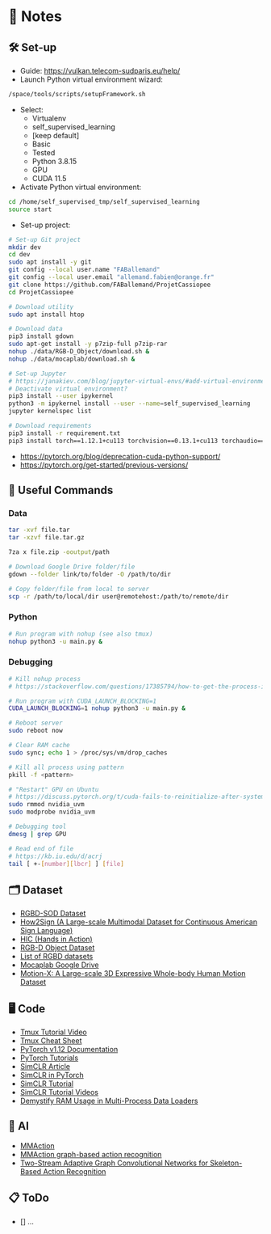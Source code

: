 # 📝 Notes

## 🛠️ Set-up
- Guide: https://vulkan.telecom-sudparis.eu/help/
- Launch Python virtual environment wizard:
```bash
/space/tools/scripts/setupFramework.sh
```
- Select:
  - Virtualenv
  - self_supervised_learning
  - [keep default]
  - Basic
  - Tested
  - Python 3.8.15
  - GPU
  - CUDA 11.5
- Activate Python virtual environment:
```bash
cd /home/self_supervised_tmp/self_supervised_learning
source start
```
- Set-up project:
```bash
# Set-up Git project
mkdir dev
cd dev
sudo apt install -y git
git config --local user.name "FABallemand"
git config --local user.email "allemand.fabien@orange.fr"
git clone https://github.com/FABallemand/ProjetCassiopee
cd ProjetCassiopee

# Download utility
sudo apt install htop

# Download data
pip3 install gdown
sudo apt-get install -y p7zip-full p7zip-rar
nohup ./data/RGB-D_Object/download.sh &
nohup ./data/mocaplab/download.sh &

# Set-up Jupyter
# https://janakiev.com/blog/jupyter-virtual-envs/#add-virtual-environment-to-jupyter-notebook
# Deactivate virtual environment?
pip3 install --user ipykernel
python3 -m ipykernel install --user --name=self_supervised_learning
jupyter kernelspec list

# Download requirements
pip3 install -r requirement.txt
pip3 install torch==1.12.1+cu113 torchvision==0.13.1+cu113 torchaudio==0.12.1 --extra-index-url https://download.pytorch.org/whl/cu113
```
- https://pytorch.org/blog/deprecation-cuda-python-support/
- https://pytorch.org/get-started/previous-versions/

## 💾 Useful Commands

### Data
```bash
tar -xvf file.tar
tar -xzvf file.tar.gz

7za x file.zip -ooutput/path

# Download Google Drive folder/file
gdown --folder link/to/folder -O /path/to/dir

# Copy folder/file from local to server
scp -r /path/to/local/dir user@remotehost:/path/to/remote/dir
```

### Python
```bash
# Run program with nohup (see also tmux)
nohup python3 -u main.py &
```

### Debugging
```bash
# Kill nohup process
# https://stackoverflow.com/questions/17385794/how-to-get-the-process-id-to-kill-a-nohup-process

# Run program with CUDA_LAUNCH_BLOCKING=1
CUDA_LAUNCH_BLOCKING=1 nohup python3 -u main.py &

# Reboot server
sudo reboot now

# Clear RAM cache
sudo sync; echo 1 > /proc/sys/vm/drop_caches

# Kill all process using pattern
pkill -f <pattern>

# "Restart" GPU on Ubuntu
# https://discuss.pytorch.org/t/cuda-fails-to-reinitialize-after-system-suspend/158108/3
sudo rmmod nvidia_uvm
sudo modprobe nvidia_uvm

# Debugging tool
dmesg | grep GPU

# Read end of file
# https://kb.iu.edu/d/acrj
tail [ +-[number][lbcr] ] [file]
```

## 🗂️ Dataset
- [RGBD-SOD Dataset](https://www.kaggle.com/datasets/thinhhuynh3108/rgbdsod-set1)
- [How2Sign (A Large-scale Multimodal Dataset for Continuous American Sign Language)](https://paperswithcode.com/dataset/how2sign)
- [HIC (Hands in Action)](https://paperswithcode.com/dataset/hic)
- [RGB-D Object Dataset](https://rgbd-dataset.cs.washington.edu/dataset.html)
- [List of RGBD datasets](http://www.michaelfirman.co.uk/RGBDdatasets/)
- [Mocaplab Google Drive](https://drive.google.com/drive/folders/1xos4pybtOfltFU0_YPhWLEyWKH5h6SoO)
- [Motion-X: A Large-scale 3D Expressive Whole-body Human Motion Dataset](https://motion-x-dataset.github.io/)

## 🖥️ Code
- [Tmux Tutorial Video](https://www.youtube.com/watch?v=Yl7NFenTgIo&ab_channel=HackerSploit)
- [Tmux Cheat Sheet](https://tmuxcheatsheet.com/)
- [PyTorch v1.12 Documentation](https://pytorch.org/docs/1.12/)
- [PyTorch Tutorials](https://github.com/yunjey/pytorch-tutorial/tree/master)
- [SimCLR Article](https://arxiv.org/pdf/2002.05709.pdf)
- [SimCLR in PyTorch](https://medium.com/the-owl/simclr-in-pytorch-5f290cb11dd7)
- [SimCLR Tutorial](https://deeplearning.neuromatch.io/tutorials/W3D3_UnsupervisedAndSelfSupervisedLearning/student/W3D3_Tutorial1.html)
- [SimCLR Tutorial Videos](https://www.youtube.com/playlist?list=PLkBQOLLbi18NYb71nfD5gwwnZY4DPMCXu)
- [Demystify RAM Usage in Multi-Process Data Loaders](https://ppwwyyxx.com/blog/2022/Demystify-RAM-Usage-in-Multiprocess-DataLoader/)

## 🧠 AI
- [MMAction](https://github.com/open-mmlab/mmaction2)
- [MMAction graph-based action recognition](https://github.com/open-mmlab/mmaction2/blob/main/configs/skeleton/2s-agcn/README.md)
- [Two-Stream Adaptive Graph Convolutional Networks for Skeleton-Based Action Recognition](https://openaccess.thecvf.com/content_CVPR_2019/papers/Shi_Two-Stream_Adaptive_Graph_Convolutional_Networks_for_Skeleton-Based_Action_Recognition_CVPR_2019_paper.pdf)

## 📋 ToDo
- [] ...
